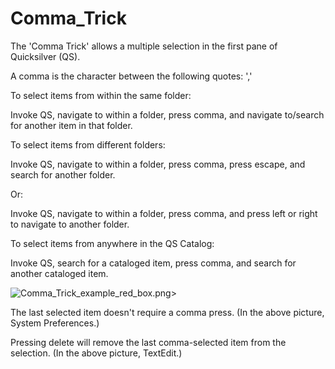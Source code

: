 # Comma\_Trick

The 'Comma Trick' allows a multiple selection in the first pane of Quicksilver (QS).

A comma is the character between the following quotes: ','

To select items from within the same folder:

Invoke QS, navigate to within a folder, press comma, and navigate to/search for another item in that folder.

To select items from different folders:

Invoke QS, navigate to within a folder, press comma, press escape, and search for another folder.

Or:

Invoke QS, navigate to within a folder, press comma, and press left or right to navigate to another folder.

To select items from anywhere in the QS Catalog:

Invoke QS, search for a cataloged item, press comma, and search for another cataloged item.

![Comma\_Trick\_example\_red\_box.png>](images/Comma\_Trick\_example\_red\_box.png)



The last selected item doesn't require a comma press. (In the above picture, System Preferences.)

Pressing delete will remove the last comma-selected item from the selection. (In the above picture, TextEdit.)
